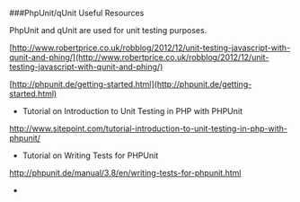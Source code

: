 ###PhpUnit/qUnit Useful Resources

PhpUnit and qUnit are used for unit testing purposes. 

[http://www.robertprice.co.uk/robblog/2012/12/unit-testing-javascript-with-qunit-and-phing/](http://www.robertprice.co.uk/robblog/2012/12/unit-testing-javascript-with-qunit-and-phing/)

[http://phpunit.de/getting-started.html](http://phpunit.de/getting-started.html)



- Tutorial on Introduction to Unit Testing in PHP with PHPUnit

http://www.sitepoint.com/tutorial-introduction-to-unit-testing-in-php-with-phpunit/


- Tutorial on Writing Tests for PHPUnit

http://phpunit.de/manual/3.8/en/writing-tests-for-phpunit.html

- 
